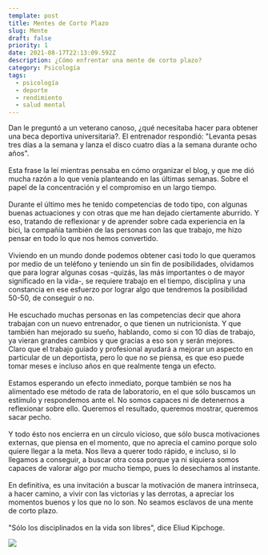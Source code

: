 ```yaml
---
template: post
title: Mentes de Corto Plazo
slug: Mente
draft: false
priority: 1
date: 2021-08-17T22:13:09.592Z
description: ¿Cómo enfrentar una mente de corto plazo?
category: Psicología
tags:
  - psicología
  - deporte
  - rendimiento
  - salud mental
---
```

Dan le preguntó a un veterano canoso, ¿qué necesitaba hacer para obtener una beca deportiva universitaria?. El entrenador respondió: "Levanta pesas tres días a la semana y lanza el disco cuatro días a la semana durante ocho años".\
\
Esta frase la leí mientras pensaba en cómo organizar el blog, y que me dió mucha razón a lo que venía planteando en las últimas semanas. Sobre el papel de la concentración y el compromiso en un largo tiempo.\
\
Durante el último mes he tenido competencias de todo tipo, con algunas buenas actuaciones y con otras que me han dejado ciertamente aburrido. Y eso, tratando de reflexionar y de aprender sobre cada experiencia en la bici, la compañía también de las personas con las que trabajo, me hizo pensar en todo lo que nos hemos convertido.\
\
Viviendo en un mundo donde podemos obtener casi todo lo que queramos por medio de un teléfono y teniendo un sin fin de posibilidades, olvidamos que para lograr algunas cosas -quizás, las más importantes o de mayor significado en la vida-, se requiere trabajo en el tiempo, disciplina y una constancia en ese esfuerzo por lograr algo que tendremos la posibilidad 50-50, de conseguir o no.\
\
He escuchado muchas personas en las competencias decir que ahora trabajan con un nuevo entrenador, o que tienen un nutricionista. Y que también han mejorado su sueño, hablando, como si con 10 días de trabajo, ya vieran grandes cambios y que gracias a eso son y serán mejores.\
Claro que el trabajo guiado y profesional ayudará a mejorar un aspecto en particular de un deportista, pero lo que no se piensa, es que eso puede tomar meses e incluso años en que realmente tenga un efecto.\
\
Estamos esperando un efecto inmediato, porque también se nos ha alimentado ese método de rata de laboratorio, en el que sólo buscamos un estímulo y respondemos ante el. No somos capaces ni de detenernos a reflexionar sobre ello. Queremos el resultado, queremos mostrar, queremos sacar pecho.\
\
Y todo ésto nos encierra en un círculo vicioso, que sólo busca motivaciones externas, que piensa en el momento, que no aprecia el camino porque solo quiere llegar a la meta. Nos lleva a querer todo rápido, e incluso, si lo llegamos a conseguir, a buscar otra cosa porque ya ni siquiera somos capaces de valorar algo por mucho tiempo, pues lo desechamos al instante.\
\
En definitiva, es una invitación a buscar la motivación de manera intrínseca, a hacer camino, a vivir con las victorias y las derrotas, a apreciar los momentos buenos y los que no lo son. No seamos esclavos de una mente de corto plazo.\
\
"Sólo los disciplinados en la vida son libres", dice Eliud Kipchoge.

![](/media/88849dae-a0b5-4a94-a05b-c0a833f0fe63.jpeg)